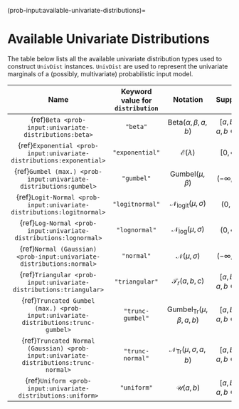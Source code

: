 (prob-input:available-univariate-distributions)=
# Available Univariate Distributions

The table below lists all the available univariate distribution types used
to construct ``UnivDist`` instances. ``UnivDist`` are used to represent the
univariate marginals of a (possibly, multivariate) probabilistic input model.

|                                         Name                                          | Keyword value for `distribution` |                     Notation                      |             Support              | Number of parameters |
|:-------------------------------------------------------------------------------------:|:--------------------------------:|:-------------------------------------------------:|:--------------------------------:|:--------------------:|
|                {ref}`Beta <prob-input:univariate-distributions:beta>`                 |             `"beta"`             |       $\mathrm{Beta}(\alpha, \beta, a, b)$        | $[a, b], \; a, b \in \mathbb{R}$ |          4           |
|         {ref}`Exponential <prob-input:univariate-distributions:exponential>`          |         `"exponential"`          |              $\mathcal{E}(\lambda)$               |          $[0, \infty)$           |          1           |
|           {ref}`Gumbel (max.) <prob-input:univariate-distributions:gumbel>`           |            `"gumbel"`            |           $\mathrm{Gumbel}(\mu, \beta)$           |       $(-\infty, \infty)$        |          2           |
|         {ref}`Logit-Normal <prob-input:univariate-distributions:logitnormal>`         |         `"logitnormal"`          |    $\mathcal{N}_{\mathrm{logit}}(\mu, \sigma)$    |             $(0, 1)$             |          2           |
|           {ref}`Log-Normal <prob-input:univariate-distributions:lognormal>`           |          `"lognormal"`           |    $\mathcal{N}_{\mathrm{log}} (\mu, \sigma)$     |          $(0, \infty)$           |          2           |
|         {ref}`Normal (Gaussian) <prob-input:univariate-distributions:normal>`         |            `"normal"`            |            $\mathcal{N}(\mu, \sigma)$             |       $(-\infty, \infty)$        |          2           |
|          {ref}`Triangular <prob-input:univariate-distributions:triangular>`           |          `"triangular"`          |             $\mathcal{T}_r(a, b, c)$              | $[a, b], \; a, b \in \mathbb{R}$ |          3           |
|   {ref}`Truncated Gumbel (max.) <prob-input:univariate-distributions:trunc-gumbel>`   |         `"trunc-gumbel"`         | $\mathrm{Gumbel}_{\mathrm{Tr}}(\mu, \beta, a, b)$ | $[a, b], \; a, b \in \mathbb{R}$ |          4           |
| {ref}`Truncated Normal (Gaussian) <prob-input:univariate-distributions:trunc-normal>` |         `"trunc-normal"`         |  $\mathcal{N}_{\mathrm{Tr}}(\mu, \sigma, a, b)$   | $[a, b], \; a, b \in \mathbb{R}$ |          4           |
|             {ref}`Uniform <prob-input:univariate-distributions:uniform>`              |           `"uniform"`            |                $\mathcal{U}(a, b)$                | $[a, b], \; a, b \in \mathbb{R}$ |          2           |
